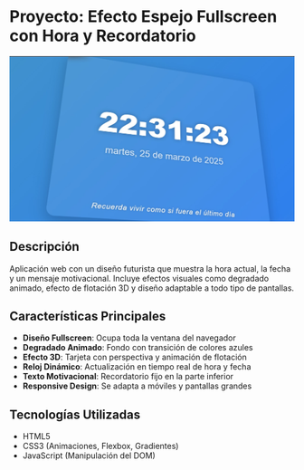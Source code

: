 # Proyecto: Efecto Espejo Fullscreen con Hora y Recordatorio

![Proyecto](proyecto.jpg)

## Descripción
Aplicación web con un diseño futurista que muestra la hora actual, la fecha y un mensaje motivacional. Incluye efectos visuales como degradado animado, efecto de flotación 3D y diseño adaptable a todo tipo de pantallas.

## Características Principales
- **Diseño Fullscreen**: Ocupa toda la ventana del navegador
- **Degradado Animado**: Fondo con transición de colores azules
- **Efecto 3D**: Tarjeta con perspectiva y animación de flotación
- **Reloj Dinámico**: Actualización en tiempo real de hora y fecha
- **Texto Motivacional**: Recordatorio fijo en la parte inferior
- **Responsive Design**: Se adapta a móviles y pantallas grandes

## Tecnologías Utilizadas
- HTML5
- CSS3 (Animaciones, Flexbox, Gradientes)
- JavaScript (Manipulación del DOM)
